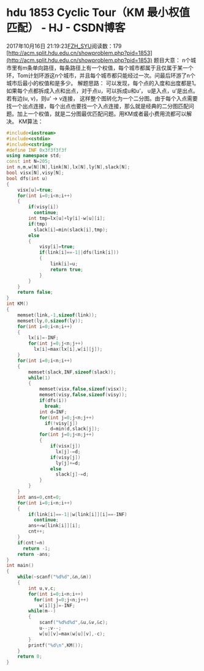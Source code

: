 # hdu 1853 Cyclic Tour（KM 最小权值匹配） - HJ - CSDN博客
2017年10月16日 21:19:23[FZH_SYU](https://me.csdn.net/feizaoSYUACM)阅读数：179
[http://acm.split.hdu.edu.cn/showproblem.php?pid=1853](http://acm.split.hdu.edu.cn/showproblem.php?pid=1853)
题目大意： 
n个城市里有m条单向路径，每条路径上有一个权值，每个城市都属于且仅属于某一个环，Tom计划环游这n个城市，并且每个城市都只能经过一次。问最后环游了n个城市后最小的权值和是多少。
解题思路：
可以发现，每个点的入度和出度都是1。 如果每个点都拆成入点和出点，对于点u，可以拆成u和u’， u是入点，u’是出点。若有边(u, v)，则u’ -> v连接， 这样整个图转化为一个二分图。由于每个入点需要找一个出点连接，每个出点也要找一个入点连接，那么就是经典的二分图匹配问题。加上一个权值，就是二分图最优匹配问题。用KM或者最小费用流都可以解决。
KM算法：
```cpp
#include<iostream>
#include<cstdio>
#include<cstring>
#define INF 0x3f3f3f3f
using namespace std;
const int N=205;
int n,m,w[N][N],link[N],lx[N],ly[N],slack[N];
bool visx[N],visy[N];
bool dfs(int u)
{
    visx[u]=true;
    for(int i=0;i<n;i++)
    {
        if(visy[i])
          continue;
        int tmp=lx[u]+ly[i]-w[u][i];
        if(tmp)
          slack[i]=min(slack[i],tmp);
        else
        {
            visy[i]=true;
            if(link[i]==-1||dfs(link[i]))
            {
                link[i]=u;
                return true;
            }
        }
    } 
    return false;
}
int KM()
{
    memset(link,-1,sizeof(link));
    memset(ly,0,sizeof(ly));
    for(int i=0;i<n;i++)
    {
        lx[i]=-INF;
        for(int j=0;j<n;j++)
          lx[i]=max(lx[i],w[i][j]);
    }
    for(int i=0;i<n;i++)
    {
        memset(slack,INF,sizeof(slack));
        while(1)
        {
            memset(visx,false,sizeof(visx));
            memset(visy,false,sizeof(visy));
            if(dfs(i))
              break;
            int d=INF;
            for(int j=0;j<n;j++) 
              if(!visy[j])
                d=min(d,slack[j]);
            for(int j=0;j<n;j++)
            {
                if(visx[j])
                  lx[j]-=d;
                if(visy[j])
                  ly[j]+=d;
                else
                  slack[j]-=d;
            }
        }
    }
    int ans=0,cnt=0;
    for(int i=0;i<n;i++)
    {
        if(link[i]==-1||w[link[i]][i]==-INF)
          continue;
        ans+=w[link[i]][i];
        cnt++;
    } 
    if(cnt!=n)
      return -1;
    return -ans;
}
int main()
{
    while(~scanf("%d%d",&n,&m))
    {
        int u,v,c;
        for(int i=0;i<n;i++)
          for(int j=0;j<n;j++)
            w[i][j]=-INF;
        while(m--)
        {
            scanf("%d%d%d",&u,&v,&c);
            u--;v--;
            w[u][v]=max(w[u][v],-c);
        } 
        printf("%d\n",KM());
    }
    return 0;
}
```
